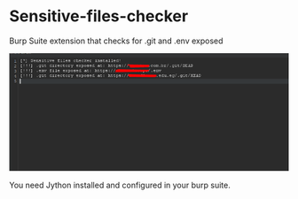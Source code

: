 # Sensitive-files-checker
Burp Suite extension that checks for .git and .env exposed

<img src="image.png">

You need Jython installed and configured in your burp suite.
